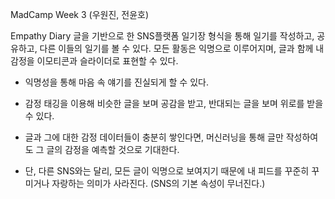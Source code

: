 MadCamp Week 3 (우원진, 전윤호)

Empathy Diary
글을 기반으로 한 SNS플랫폼
일기장 형식을 통해 일기를 작성하고, 공유하고, 다른 이들의 일기를 볼 수 있다. 
모든 활동은 익명으로 이루어지며, 글과 함께 내 감정을 이모티콘과 슬라이더로 표현할 수 있다. 

 - 익명성을 통해 마음 속 얘기를 진실되게 할 수 있다.
 - 감정 태깅을 이용해 비슷한 글을 보며 공감을 받고, 반대되는 글을 보며 위로를 받을 수 있다. 
 - 글과 그에 대한 감정 데이터들이 충분히 쌓인다면, 머신러닝을 통해 글만 작성하여도 그 글의 감정을 예측할 것으로 기대한다. 

 - 단, 다른 SNS와는 달리, 모든 글이 익명으로 보여지기 때문에 내 피드를 꾸준히 꾸미거나 자랑하는 의미가 사라진다. (SNS의 기본 속성이 무너진다.)

